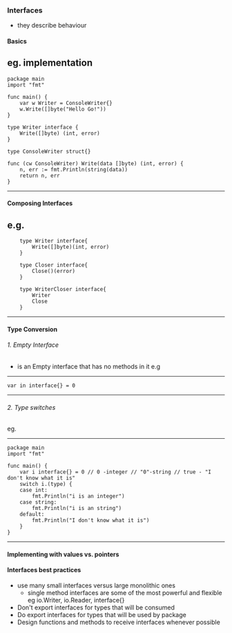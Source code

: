 ### Interfaces
- they describe behaviour
#### Basics

eg. implementation
------------
    package main
    import "fmt"

    func main() {
        var w Writer = ConsoleWriter{}
        w.Write([]byte("Hello Go!"))
    }

    type Writer interface {
        Write([]byte) (int, error)
    }

    type ConsoleWriter struct{}

    func (cw ConsoleWriter) Write(data []byte) (int, error) {
        n, err := fmt.Println(string(data))
        return n, err
    }

-------------

#### Composing Interfaces
 e.g.
-------------
        type Writer interface{
            Write([]byte)(int, error)
        }

        type Closer interface{
            Close()(error)
        }

        type WriterCloser interface{
            Writer
            Close
        }
-------------- 
#### Type Conversion
###### 1. Empty Interface
 - is an Empty interface that has no methods in it
 e.g
---------
    var in interface{} = 0
---------
###### 2. Type switches
 
 eg.

 ----------
    
    package main
    import "fmt"

    func main() {
        var i interface{} = 0 // 0 -integer // "0"-string // true - "I don't know what it is"
        switch i.(type) {
        case int:
            fmt.Println("i is an integer")
        case string:
            fmt.Println("i is an string")
        default:
            fmt.Println("I don't know what it is")
        }
    }
 ----------

#### Implementing with values vs. pointers

#### Interfaces best practices
- use many small interfaces versus large monolithic ones
  - single method interfaces are some of the most powerful and flexible
    eg io.Writer, io.Reader, interface{}
- Don't export interfaces for types that will be consumed
- Do export interfaces for types that will be used by package
- Design functions and methods to receive interfaces whenever possible


